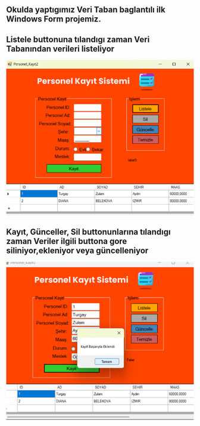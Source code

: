 ## Okulda yaptıgımız Veri Taban baglantılı ilk Windows Form projemiz.
## Listele buttonuna tılandıgı zaman Veri Tabanından verileri listeliyor
![Ekran Görüntüsü](img/a.png)
## Kayıt, Günceller, Sil buttonunlarına tılandıgı zaman Veriler ilgili buttona gore siliniyor,ekleniyor veya güncelleniyor
![Ekran Görüntüsü](img/b.png)
